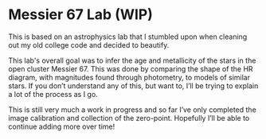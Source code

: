 # Messier 67 Lab (WIP)
This is based on an astrophysics lab that I stumbled upon when cleaning out my old college code and decided to beautify.

This lab's overall goal was to infer the age and metallicity of the stars in the open cluster Messier 67. This was done by comparing the shape of the HR diagram, with magnitudes found through photometry, to models of similar stars. If you don’t understand any of this, but want to, I’ll be trying to explain a lot of the process as I go. 

This is still very much a work in progress and so far I’ve only completed the image calibration and collection of the zero-point. Hopefully I’ll be able to continue adding more over time! 
